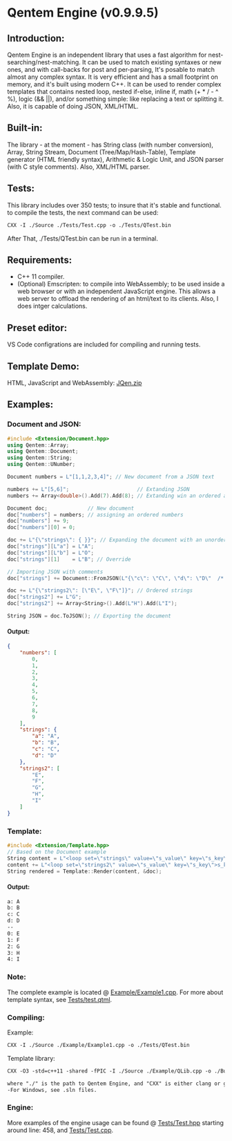 # Qentem Engine (v0.9.9.5)

## Introduction:
Qentem Engine is an independent library that uses a fast algorithm for nest-searching/nest-matching. It can be used to match existing syntaxes or new ones, and with call-backs for post and per-parsing, It's posable to match almost any complex syntax. It is very efficient and has a small footprint on memory, and it's built using modern C++. It can be used to render complex templates that contains nested loop, nested if-else, inline if, math (+ * / - ^ %), logic (&& ||), and/or something simple: like replacing a text or splitting it. Also, it is capable of doing JSON, XML/HTML.

## Built-in:
The library - at the moment - has String class (with number conversion), Array<Type>, String Stream, Document (Tree/Map/Hash-Table), Template generator (HTML friendly syntax), Arithmetic & Logic Unit, and JSON parser (with C style comments). Also, XML/HTML parser.

## Tests:
This library includes over 350 tests; to insure that it's stable and functional. to compile the tests, the next command can be used:
```txt
CXX -I ./Source ./Tests/Test.cpp -o ./Tests/QTest.bin
```
After That, ./Tests/QTest.bin can be run in a terminal.

## Requirements:
* C++ 11 compiler.
* (Optional) Emscripten: to compile into WebAssembly; to be used inside a web browser or with an independent JavaScript engine. This allows a web server to offload the rendering of an html/text to its clients. Also, I does intger calculations.

## Preset editor:
VS Code configrations are included for compiling and running tests.

## Template Demo:
HTML, JavaScript and WebAssembly: [JQen.zip](https://github.com/HaniAmmar/Qentem-Engine/releases/download/v0.9.9.5/JQen.zip)

## Examples:
### Document and JSON:
```cpp
#include <Extension/Document.hpp>
using Qentem::Array;
using Qentem::Document;
using Qentem::String;
using Qentem::UNumber;

Document numbers = L"[1,1,2,3,4]"; // New document from a JSON text

numbers += L"[5,6]";                      // Extanding JSON
numbers += Array<double>().Add(7).Add(8); // Extanding win an ordered array

Document doc;             // New document
doc["numbers"] = numbers; // assigning an ordered numbers
doc["numbers"] += 9;
doc["numbers"][0] = 0;

doc += L"{\"strings\": { }}"; // Expanding the document with an unordered array
doc["strings"][L"a"] = L"A";
doc["strings"][L"b"] = L"O";
doc["strings"][1]    = L"B"; // Override

// Importing JSON with comments
doc["strings"] += Document::FromJSON(L"{\"c\": \"C\", \"d\": \"D\"  /* \"e\": \"E\" */}", true);

doc += L"{\"strings2\": [\"E\", \"F\"]}"; // Ordered strings
doc["strings2"] += L"G";
doc["strings2"] += Array<String>().Add(L"H").Add(L"I");

String JSON = doc.ToJSON(); // Exporting the document
```
#### Output:
```json
{
    "numbers": [
        0,
        1,
        2,
        3,
        4,
        5,
        6,
        7,
        8,
        9
    ],
    "strings": {
        "a": "A",
        "b": "B",
        "c": "C",
        "d": "D"
    },
    "strings2": [
        "E",
        "F",
        "G",
        "H",
        "I"
    ]
}
```

### Template:
```cpp
#include <Extension/Template.hpp>
// Based on the Document example
String content = L"<loop set=\"strings\" value=\"s_value\" key=\"s_key\">s_key: s_value\n</loop>--\n";
content += L"<loop set=\"strings2\" value=\"s_value\" key=\"s_key\">s_key: s_value\n</loop>";
String rendered = Template::Render(content, &doc);
```
#### Output:
```txt
a: A
b: B
c: C
d: D
--
0: E
1: F
2: G
3: H
4: I
```

### Note:
The complete example is located @ [Example/Example1.cpp](https://github.com/HaniAmmar/Qentem-Engine/blob/master/Example/Example1.cpp). For more about template syntax, see [Tests/test.qtml](https://github.com/HaniAmmar/Qentem-Engine/blob/master/Tests/test.qtml).


### Compiling:
Example:
```txt
CXX -I ./Source ./Example/Example1.cpp -o ./Tests/QTest.bin
```

Template library:
```txt
CXX -O3 -std=c++11 -shared -fPIC -I ./Source ./Example/QLib.cpp -o ./Build/QLib.so
```

```txt
where "./" is the path to Qentem Engine, and "CXX" is either clang or gcc.
-For Windows, see .sln files.
```

### Engine:
More examples of the engine usage can be found @ [Tests/Test.hpp](https://github.com/HaniAmmar/Qentem-Engine/blob/master/Tests/Test.hpp) starting around line: 458, and [Tests/Test.cpp](https://github.com/HaniAmmar/Qentem-Engine/blob/master/Tests/Test.cpp).
